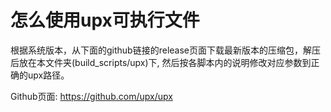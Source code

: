 # 怎么使用upx可执行文件

根据系统版本，从下面的github链接的release页面下载最新版本的压缩包，解压后放在本文件夹(build_scripts/upx)下, 然后按各脚本内的说明修改对应参数到正确的upx路径。

Github页面: <https://github.com/upx/upx>